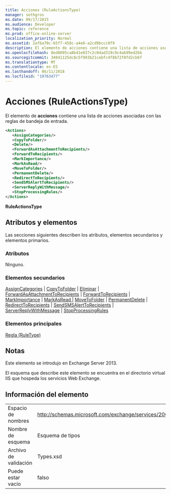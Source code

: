 ```yaml
---
title: Acciones (RuleActionsType)
manager: sethgros
ms.date: 09/17/2015
ms.audience: Developer
ms.topic: reference
ms.prod: office-online-server
localization_priority: Normal
ms.assetid: 2afba70c-65f7-458c-a4e6-a2cd9bccc0f9
description: El elemento de acciones contiene una lista de acciones asociadas con las reglas de bandeja de entrada.
ms.openlocfilehash: 8ed8095ca8b41e037c2c0dad319c9c4ab99ed2bb
ms.sourcegitcommit: 34041125dc8c5f993b21cebfc4f8b72f0fd2cb6f
ms.translationtype: MT
ms.contentlocale: es-ES
ms.lasthandoff: 06/11/2018
ms.locfileid: "19763477"
---
```

# <a name="actions-ruleactionstype"></a>Acciones (RuleActionsType)

El elemento de **acciones** contiene una lista de acciones asociadas con las reglas de bandeja de entrada. 
  
```XML
<Actions>
   <AssignCategories/>
   <CopyToFolder/>
   <Delete/>
   <ForwardAsAttachmentToRecipients/>
   <ForwardToRecipients/>
   <MarkImportance/>
   <MarkAsRead/>
   <MoveToFolder/>
   <PermanentDelete/>
   <RedirectToRecipients/>
   <SendSMSAlertToRecipients/>
   <ServerReplyWithMessage/>
   <StopProcessingRules/>
</Actions>
```

 **RuleActionsType**
## <a name="attributes-and-elements"></a>Atributos y elementos

Las secciones siguientes describen los atributos, elementos secundarios y elementos primarios.
  
### <a name="attributes"></a>Atributos

Ninguno.
  
### <a name="child-elements"></a>Elementos secundarios

[AssignCategories](assigncategories.md) | [CopyToFolder](copytofolder.md) | [Eliminar](delete.md) | [ForwardAsAttachmentToRecipients](forwardasattachmenttorecipients.md) | [ForwardToRecipients](forwardtorecipients.md) | [MarkImportance](markimportance.md) | [MarkAsRead ](markasread.md)  |  [MoveToFolder](movetofolder.md) | [PermanentDelete](permanentdelete.md) | [RedirectToRecipients](redirecttorecipients.md) | [SendSMSAlertToRecipients](sendsmsalerttorecipients.md) | [ServerReplyWithMessage](serverreplywithmessage.md)  |  [ StopProcessingRules](stopprocessingrules.md)
  
### <a name="parent-elements"></a>Elementos principales

[Regla (RuleType)](rule-ruletype.md)
  
## <a name="remarks"></a>Notas

Este elemento se introdujo en Exchange Server 2013.
  
El esquema que describe este elemento se encuentra en el directorio virtual IIS que hospeda los servicios Web Exchange.
  
## <a name="element-information"></a>Información del elemento

|||
|:-----|:-----|
|Espacio de nombres  <br/> |http://schemas.microsoft.com/exchange/services/2006/types  <br/> |
|Nombre de esquema  <br/> |Esquema de tipos  <br/> |
|Archivo de validación  <br/> |Types.xsd  <br/> |
|Puede estar vacío  <br/> |falso  <br/> |
   

